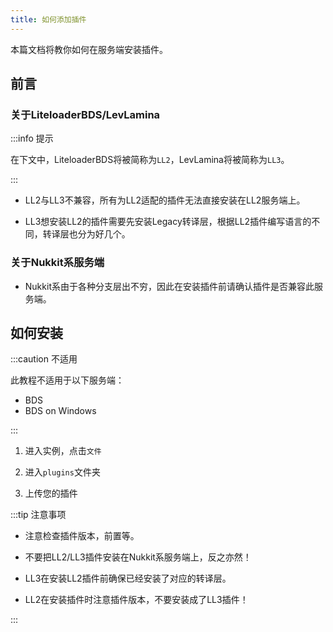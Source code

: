 ```yaml
---
title: 如何添加插件
---
```


本篇文档将教你如何在服务端安装插件。

## 前言

### 关于LiteloaderBDS/LevLamina

:::info 提示

在下文中，LiteloaderBDS将被简称为`LL2`，LevLamina将被简称为`LL3`。

:::

+ LL2与LL3不兼容，所有为LL2适配的插件无法直接安装在LL2服务端上。

+ LL3想安装LL2的插件需要先安装Legacy转译层，根据LL2插件编写语言的不同，转译层也分为好几个。

### 关于Nukkit系服务端

+ Nukkit系由于各种分支层出不穷，因此在安装插件前请确认插件是否兼容此服务端。

## 如何安装

:::caution 不适用

此教程不适用于以下服务端：

- BDS
- BDS on Windows

:::

1. 进入实例，点击`文件`

2. 进入`plugins`文件夹

3. 上传您的插件

:::tip 注意事项

+ 注意检查插件版本，前置等。

+ 不要把LL2/LL3插件安装在Nukkit系服务端上，反之亦然！

+ LL3在安装LL2插件前确保已经安装了对应的转译层。

+ LL2在安装插件时注意插件版本，不要安装成了LL3插件！

:::
